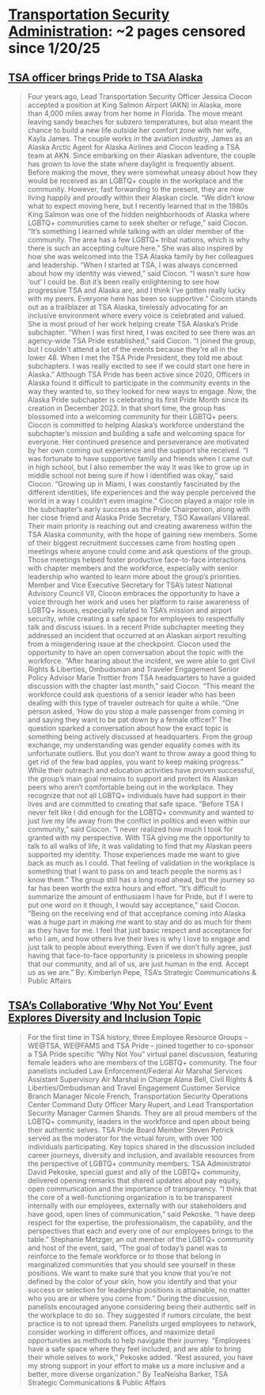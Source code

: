 



# [Transportation Security Administration](tsa.gov): ~2 pages censored since 1/20/25

## [TSA officer brings Pride to TSA Alaska](https://www.tsa.gov/about/employee-stories/tsa-officer-brings-pride-tsa-alaska)


> Four years ago, Lead Transportation Security Officer Jessica Ciocon accepted a position at King Salmon Airport (AKN) in Alaska, more than 4,000 miles away from her home in Florida. The move meant leaving sandy beaches for subzero temperatures, but also meant the chance to build a new life outside her comfort zone with her wife, Kayla James. The couple works in the aviation industry, James as an Alaska Arctic Agent for Alaska Airlines and Ciocon leading a TSA team at AKN. Since embarking on their Alaskan adventure, the couple has grown to love the state where daylight is frequently absent. Before making the move, they were somewhat uneasy about how they would be received as an LGBTQ+ couple in the workplace and the community. However, fast forwarding to the present, they are now living happily and proudly within their Alaskan circle. “We didn’t know what to expect moving here, but I recently learned that in the 1980s King Salmon was one of the hidden neighborhoods of Alaska where LGBTQ+ communities came to seek shelter or refuge,” said Ciocon. “It’s something I learned while talking with an older member of the community. The area has a few LGBTQ+ tribal nations, which is why there is such an accepting culture here.” She was also inspired by how she was welcomed into the TSA Alaska family by her colleagues and leadership. “When I started at TSA, I was always concerned about how my identity was viewed,” said Ciocon. “I wasn't sure how ‘out’ I could be. But it’s been really enlightening to see how progressive TSA and Alaska are, and I think I’ve gotten really lucky with my peers. Everyone here has been so supportive.” Ciocon stands out as a trailblazer at TSA Alaska, tirelessly advocating for an inclusive environment where every voice is celebrated and valued. She is most proud of her work helping create TSA Alaska’s Pride subchapter. “When I was first hired, I was excited to see there was an agency-wide TSA Pride established,” said Ciocon. “I joined the group, but I couldn't attend a lot of the events because they're all in the lower 48. When I met the TSA Pride President, they told me about subchapters. I was really excited to see if we could start one here in Alaska.” Although TSA Pride has been active since 2020, Officers in Alaska found it difficult to participate in the community events in the way they wanted to, so they looked for new ways to engage. Now, the Alaska Pride subchapter is celebrating its first Pride Month since its creation in December 2023. In that short time, the group has blossomed into a welcoming community for their LGBTQ+ peers. Ciocon is committed to helping Alaska’s workforce understand the subchapter’s mission and building a safe and welcoming space for everyone. Her continued presence and perseverance are motivated by her own coming out experience and the support she received. “I was fortunate to have supportive family and friends when I came out in high school, but I also remember the way it was like to grow up in middle school not being sure if how I identified was okay,” said Ciocon. “Growing up in Miami, I was constantly fascinated by the different identities, life experiences and the way people perceived the world in a way I couldn’t even imagine.” Ciocon played a major role in the subchapter’s early success as the Pride Chairperson, along with her close friend and Alaska Pride Secretary, TSO Kawailani Villareal. Their main priority is reaching out and creating awareness within the TSA Alaska community, with the hope of gaining new members. Some of their biggest recruitment successes came from hosting open meetings where anyone could come and ask questions of the group. Those meetings helped foster productive face-to-face interactions with chapter members and the workforce, especially with senior leadership who wanted to learn more about the group’s priorities. Member and Vice Executive Secretary for TSA’s latest National Advisory Council VII, Ciocon embraces the opportunity to have a voice through her work and uses her platform to raise awareness of LGBTQ+ issues, especially related to TSA’s mission and airport security, while creating a safe space for employees to respectfully talk and discuss issues. In a recent Pride subchapter meeting they addressed an incident that occurred at an Alaskan airport resulting from a misgendering issue at the checkpoint. Ciocon used the opportunity to have an open conversation about the topic with the workforce. “After hearing about the incident, we were able to get Civil Rights & Liberties, Ombudsman and Traveler Engagement Senior Policy Advisor Marie Trottier from TSA headquarters to have a guided discussion with the chapter last month,” said Ciocon. “This meant the workforce could ask questions of a senior leader who has been dealing with this type of traveler outreach for quite a while. “One person asked, ‘How do you stop a male passenger from coming in and saying they want to be pat down by a female officer?’ The question sparked a conversation about how the exact topic is something being actively discussed at headquarters. From the group exchange, my understanding was gender equality comes with its unfortunate outliers. But you don’t want to throw away a good thing to get rid of the few bad apples, you want to keep making progress.” While their outreach and education activities have proven successful, the group’s main goal remains to support and protect its Alaskan peers who aren’t comfortable being out in the workplace. They recognize that not all LGBTQ+ individuals have had support in their lives and are committed to creating that safe space. “Before TSA I never felt like I did enough for the LGBTQ+ community and wanted to just live my life away from the conflict in politics and even within our community,” said Ciocon. “I never realized how much I took for granted with my perspective. With TSA giving me the opportunity to talk to all walks of life, it was validating to find that my Alaskan peers supported my identity. Those experiences made me want to give back as much as I could. That feeling of validation in the workplace is something that I want to pass on and teach people the norms as I know them.” The group still has a long road ahead, but the journey so far has been worth the extra hours and effort. “It’s difficult to summarize the amount of enthusiasm I have for Pride, but if I were to put one word on it though, I would say acceptance,” said Ciocon. “Being on the receiving end of that acceptance coming into Alaska was a huge part in making me want to stay and do as much for them as they have for me. I feel that just basic respect and acceptance for who I am, and how others live their lives is why I love to engage and just talk to people about everything. Even if we don’t fully agree, just having that face-to-face opportunity is priceless in showing people that our community, and all of us, are just human in the end. Accept us as we are.” By: Kimberlyn Pepe, TSA’s Strategic Communications & Public Affairs
## [TSA’s Collaborative ‘Why Not You’ Event Explores Diversity and Inclusion Topic](https://www.tsa.gov/about/employee-stories/tsas-collaborative-why-not-you-event-explores-diversity-and-inclusion-topic)


> For the first time in TSA history, three Employee Resource Groups – WE@TSA, WE@FAMS and TSA Pride – joined together to co-sponsor a TSA Pride specific “Why Not You” virtual panel discussion, featuring female leaders who are members of the LGBTQ+ community. The four panelists included Law Enforcement/Federal Air Marshal Services Assistant Supervisory Air Marshal in Charge Alana Bell, Civil Rights & Liberties/Ombudsman and Travel Engagement Customer Service Branch Manager Nicole French, Transportation Security Operations Center Command Duty Officer Mary Rupert, and Lead Transportation Security Manager Carmen Shands. They are all proud members of the LGBTQ+ community, leaders in the workforce and open about being their authentic selves. TSA Pride Board Member Steven Petrick served as the moderator for the virtual forum, with over 100 individuals participating. Key topics shared in the discussion included career journeys, diversity and inclusion, and available resources from the perspective of LGBTQ+ community members. TSA Administrator David Pekoske, special guest and ally of the LGBTQ+ community, delivered opening remarks that shared updates about pay equity, open communication and the importance of transparency. “I think that the core of a well-functioning organization is to be transparent internally with our employees, externally with our stakeholders and have good, open lines of communication,” said Pekoske. “I have deep respect for the expertise, the professionalism, the capability, and the perspectives that each and every one of our employees brings to the table.” Stephanie Metzger, an out member of the LGBTQ+ community and host of the event, said, “The goal of today’s panel was to reinforce to the female workforce or to those that belong in marginalized communities that you should see yourself in these positions. We want to make sure that you know that you’re not defined by the color of your skin, how you identify and that your success or selection for leadership positions is attainable, no matter who you are or where you come from.” During the discussion, panelists encouraged anyone considering being their authentic self in the workplace to do so. They suggested if rumors circulate, the best practice is to not spread them. Panelists urged employees to network, consider working in different offices, and maximize detail opportunities as methods to help navigate their journey. “Employees have a safe space where they feel included, and are able to bring their whole selves to work,” Pekoske added. “Rest assured, you have my strong support in your effort to make us a more inclusive and a better, more diverse organization.” By TeaNeisha Barker, TSA Strategic Communications & Public Affairs